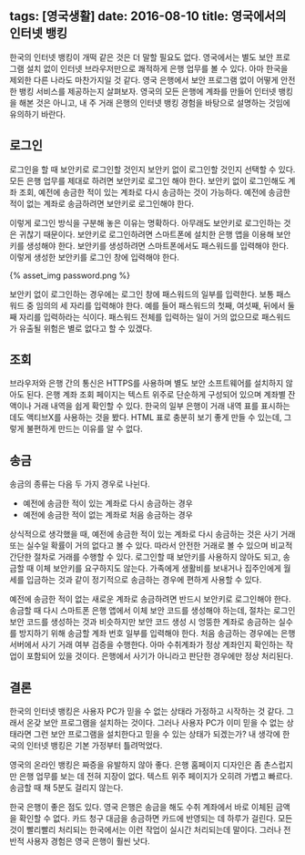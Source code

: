 tags: [영국생활]
date: 2016-08-10
title: 영국에서의 인터넷 뱅킹
---
한국의 인터넷 뱅킹이 개떡 같은 것은 더 말할 필요도 없다. 영국에서는 별도 보안 프로그램 설치 없이 인터넷 브라우저만으로 쾌적하게 은행 업무를 볼 수 있다. 아마 한국을 제외한 다른 나라도 마찬가지일 것 같다. 영국 은행에서 보안 프로그램 없이 어떻게 안전한 뱅킹 서비스를 제공하는지 살펴보자. 영국의 모든 은행에 계좌를 만들어 인터넷 뱅킹을 해본 것은 아니고, 내 주 거래 은행의 인터넷 뱅킹 경험을 바탕으로 설명하는 것임에 유의하기 바란다.
<!--more-->

## 로그인
로그인을 할 때 보안키로 로그인할 것인지 보안키 없이 로그인할 것인지 선택할 수 있다. 모든 은행 업무를 제대로 하려면 보안키로 로그인 해야 한다. 보안키 없이 로그인해도 계좌 조회, 예전에 송금한 적이 있는 계좌로 다시 송금하는 것이 가능하다. 예전에 송금한 적이 없는 계좌로 송금하려면 보안키로 로그인해야 한다.

이렇게 로그인 방식을 구분해 놓은 이유는 명확하다. 아무래도 보안키로 로그인하는 것은 귀찮기 때문이다. 보안키로 로그인하려면 스마트폰에 설치한 은행 앱을 이용해 보안키를 생성해야 한다. 보안키를 생성하려면 스마트폰에서도 패스워드를 입력해야 한다. 이렇게 생성한 보안키를 로그인 창에 입력해야 한다.

{% asset_img password.png %}

보안키 없이 로그인하는 경우에는 로그인 창에 패스워드의 일부를 입력한다. 보통 패스워드 중 임의의 세 자리를 입력해야 한다. 예를 들어 패스워드의 첫째, 여섯째, 뒤에서 둘째 자리를 입력하라는 식이다. 패스워드 전체를 입력하는 일이 거의 없으므로 패스워드가 유출될 위험은 별로 없다고 할 수 있겠다.

## 조회
브라우저와 은행 간의 통신은 HTTPS를 사용하며 별도 보안 소프트웨어를 설치하지 않아도 된다. 은행 계좌 조회 페이지는 텍스트 위주로 단순하게 구성되어 있으며 계좌별 잔액이나 거래 내역을 쉽게 확인할 수 있다. 한국의 일부 은행이 거래 내역 표를 표시하는 데도 액티브X를 사용하는 것을 봤다. HTML 표로 충분히 보기 좋게 만들 수 있는데, 그렇게 불편하게 만드는 이유를 알 수 없다.

## 송금
송금의 종류는 다음 두 가지 경우로 나뉜다.

* 예전에 송금한 적이 있는 계좌로 다시 송금하는 경우
* 예전에 송금한 적이 없는 계좌로 처음 송금하는 경우

상식적으로 생각했을 때, 예전에 송금한 적이 있는 계좌로 다시 송금하는 것은 사기 거래 또는 실수일 확률이 거의 없다고 볼 수 있다. 따라서 안전한 거래로 볼 수 있으며 비교적 간단한 절차로 거래를 수행할 수 있다. 로그인할 때 보안키를 사용하지 않아도 되고, 송금할 때 이체 보안키를 요구하지도 않는다. 가족에게 생활비를 보내거나 집주인에게 월세를 입금하는 것과 같이 정기적으로 송금하는 경우에 편하게 사용할 수 있다.

예전에 송금한 적이 없는 새로운 계좌로 송금하려면 반드시 보안키로 로그인해야 한다. 송금할 때 다시 스마트폰 은행 앱에서 이체 보안 코드를 생성해야 하는데, 절차는 로그인 보안 코드를 생성하는 것과 비슷하지만 보안 코드 생성 시 엉뚱한 계좌로 송금하는 실수를 방지하기 위해 송금할 계좌 번호 일부를 입력해야 한다. 처음 송금하는 경우에는 은행 서버에서 사기 거래 여부 검증을 수행한다. 아마 수취계좌가 정상 계좌인지 확인하는 작업이 포함되어 있을 것이다. 은행에서 사기가 아니라고 판단한 경우에만 정상 처리된다.

## 결론
한국의 인터넷 뱅킹은 사용자 PC가 믿을 수 없는 상태라 가정하고 시작하는 것 같다. 그래서 온갖 보안 프로그램을 설치하는 것이다. 그러나 사용자 PC가 이미 믿을 수 없는 상태라면 그런 보안 프로그램을 설치한다고 믿을 수 있는 상태가 되겠는가? 내 생각에 한국의 인터넷 뱅킹은 기본 가정부터 틀려먹었다.

영국의 온라인 뱅킹은 짜증을 유발하지 않아 좋다. 은행 홈페이지 디자인은 좀 촌스럽지만 은행 업무를 보는 데 전혀 지장이 없다. 텍스트 위주 페이지가 오히려 가볍고 빠르다. 송금할 때 채 5분도 걸리지 않는다.

한국 은행이 좋은 점도 있다. 영국 은행은 송금을 해도 수취 계좌에서 바로 이체된 금액을 확인할 수 없다. 카드 청구 대금을 송금하면 카드에 반영되는 데 하루가 걸린다. 모든 것이 빨리빨리 처리되는 한국에서는 이런 작업이 실시간 처리되는데 말이다. 그러나 전반적 사용자 경험은 영국 은행이 훨씬 낫다.
